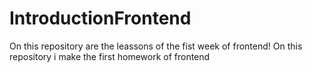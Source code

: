 # IntroductionFrontend
On this repository are the  leassons of the fist week of frontend!
On this repository i make the first homework of frontend
